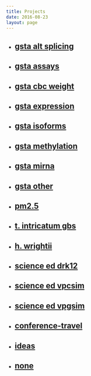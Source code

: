 ```yaml
---
title: Projects
date: 2016-08-23
layout: page
---
```

* ## [gsta alt splicing](/projects/gsta-alt-splicing)
* ## [gsta assays](/projects/gsta-assays)
* ## [gsta cbc weight](/projects/gsta-cbc-weight)
* ## [gsta expression](/projects/gsta-expression)
* ## [gsta isoforms](/projects/gsta-isoforms)
* ## [gsta methylation](/projects/gsta-methylation)
* ## [gsta mirna](/projects/gsta-mirna)
* ## [gsta other](/projects/gsta-other)
* ## [pm2.5](/projects/pm2-5)
* ## [t. intricatum gbs](/projects/t-intricatum-gbs)
* ## [h. wrightii](/projects/h-wrightii)
* ## [science ed drk12](/projects/science-ed-drk12)
* ## [science ed vpcsim](/projects/science-ed-vpcsim)
* ## [science ed vpgsim](/projects/science-ed-vpgsim)
* ## [conference-travel](/projects/conference-travel)
* ## [ideas](/projects/ideas)
* ## [none](/projects/none)
